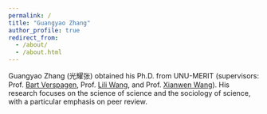 ```yaml
---
permalink: /
title: "Guangyao Zhang"
author_profile: true
redirect_from: 
  - /about/
  - /about.html
---
```


Guangyao Zhang (光耀张) obtained his Ph.D. from UNU-MERIT (supervisors: Prof. [Bart Verspagen](https://unu.edu/merit/about/expert/prof-dr-bart-verspagen), Prof. [Lili Wang](https://unu.edu/merit/about/expert/dr-lili-wang), and Prof. [Xianwen Wang](https://faculty.dlut.edu.cn/xwang/zh_CN/index.htm)).
His research focuses on the science of science and the sociology of science, with a particular emphasis on peer review.
